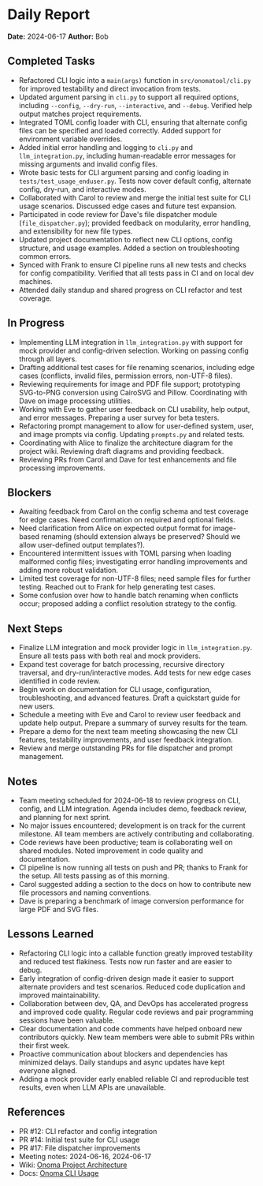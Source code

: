 # Daily Report

**Date:** 2024-06-17
**Author:** Bob

## Completed Tasks
- Refactored CLI logic into a `main(args)` function in `src/onomatool/cli.py` for improved testability and direct invocation from tests.
- Updated argument parsing in `cli.py` to support all required options, including `--config`, `--dry-run`, `--interactive`, and `--debug`. Verified help output matches project requirements.
- Integrated TOML config loader with CLI, ensuring that alternate config files can be specified and loaded correctly. Added support for environment variable overrides.
- Added initial error handling and logging to `cli.py` and `llm_integration.py`, including human-readable error messages for missing arguments and invalid config files.
- Wrote basic tests for CLI argument parsing and config loading in `tests/test_usage_enduser.py`. Tests now cover default config, alternate config, dry-run, and interactive modes.
- Collaborated with Carol to review and merge the initial test suite for CLI usage scenarios. Discussed edge cases and future test expansion.
- Participated in code review for Dave's file dispatcher module (`file_dispatcher.py`); provided feedback on modularity, error handling, and extensibility for new file types.
- Updated project documentation to reflect new CLI options, config structure, and usage examples. Added a section on troubleshooting common errors.
- Synced with Frank to ensure CI pipeline runs all new tests and checks for config compatibility. Verified that all tests pass in CI and on local dev machines.
- Attended daily standup and shared progress on CLI refactor and test coverage.

## In Progress
- Implementing LLM integration in `llm_integration.py` with support for mock provider and config-driven selection. Working on passing config through all layers.
- Drafting additional test cases for file renaming scenarios, including edge cases (conflicts, invalid files, permission errors, non-UTF-8 files).
- Reviewing requirements for image and PDF file support; prototyping SVG-to-PNG conversion using CairoSVG and Pillow. Coordinating with Dave on image processing utilities.
- Working with Eve to gather user feedback on CLI usability, help output, and error messages. Preparing a user survey for beta testers.
- Refactoring prompt management to allow for user-defined system, user, and image prompts via config. Updating `prompts.py` and related tests.
- Coordinating with Alice to finalize the architecture diagram for the project wiki. Reviewing draft diagrams and providing feedback.
- Reviewing PRs from Carol and Dave for test enhancements and file processing improvements.

## Blockers
- Awaiting feedback from Carol on the config schema and test coverage for edge cases. Need confirmation on required and optional fields.
- Need clarification from Alice on expected output format for image-based renaming (should extension always be preserved? Should we allow user-defined output templates?).
- Encountered intermittent issues with TOML parsing when loading malformed config files; investigating error handling improvements and adding more robust validation.
- Limited test coverage for non-UTF-8 files; need sample files for further testing. Reached out to Frank for help generating test cases.
- Some confusion over how to handle batch renaming when conflicts occur; proposed adding a conflict resolution strategy to the config.

## Next Steps
- Finalize LLM integration and mock provider logic in `llm_integration.py`. Ensure all tests pass with both real and mock providers.
- Expand test coverage for batch processing, recursive directory traversal, and dry-run/interactive modes. Add tests for new edge cases identified in code review.
- Begin work on documentation for CLI usage, configuration, troubleshooting, and advanced features. Draft a quickstart guide for new users.
- Schedule a meeting with Eve and Carol to review user feedback and update help output. Prepare a summary of survey results for the team.
- Prepare a demo for the next team meeting showcasing the new CLI features, testability improvements, and user feedback integration.
- Review and merge outstanding PRs for file dispatcher and prompt management.

## Notes
- Team meeting scheduled for 2024-06-18 to review progress on CLI, config, and LLM integration. Agenda includes demo, feedback review, and planning for next sprint.
- No major issues encountered; development is on track for the current milestone. All team members are actively contributing and collaborating.
- Code reviews have been productive; team is collaborating well on shared modules. Noted improvement in code quality and documentation.
- CI pipeline is now running all tests on push and PR; thanks to Frank for the setup. All tests passing as of this morning.
- Carol suggested adding a section to the docs on how to contribute new file processors and naming conventions.
- Dave is preparing a benchmark of image conversion performance for large PDF and SVG files.

## Lessons Learned
- Refactoring CLI logic into a callable function greatly improved testability and reduced test flakiness. Tests now run faster and are easier to debug.
- Early integration of config-driven design made it easier to support alternate providers and test scenarios. Reduced code duplication and improved maintainability.
- Collaboration between dev, QA, and DevOps has accelerated progress and improved code quality. Regular code reviews and pair programming sessions have been valuable.
- Clear documentation and code comments have helped onboard new contributors quickly. New team members were able to submit PRs within their first week.
- Proactive communication about blockers and dependencies has minimized delays. Daily standups and async updates have kept everyone aligned.
- Adding a mock provider early enabled reliable CI and reproducible test results, even when LLM APIs are unavailable.

## References
- PR #12: CLI refactor and config integration
- PR #14: Initial test suite for CLI usage
- PR #17: File dispatcher improvements
- Meeting notes: 2024-06-16, 2024-06-17
- Wiki: [Onoma Project Architecture](https://example.com/onoma/wiki/architecture)
- Docs: [Onoma CLI Usage](https://example.com/onoma/docs/cli)
